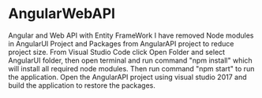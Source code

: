 # AngularWebAPI
Angular and Web API with Entity FrameWork
I have removed Node modules in AngularUI Project and Packages from AngularAPI project to reduce project size.
From Visual Studio Code click Open Folder and select AngularUI folder, then open terminal and run command "npm install" which will install all required node modules.
Then run command "npm start" to run the application.
Open the AngularAPI project using visual studio 2017 and build the application to restore the packages.
